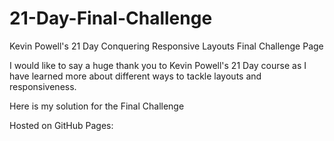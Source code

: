 # 21-Day-Final-Challenge
Kevin Powell's 21 Day Conquering Responsive Layouts Final Challenge Page

I would like to say a huge thank you to Kevin Powell's 21 Day course as I have learned more about different ways to tackle layouts and responsiveness.

Here is my solution for the Final Challenge 

Hosted on GitHub Pages: 

